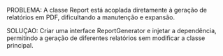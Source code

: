 PROBLEMA:
A classe Report está acoplada diretamente à geração de relatórios em PDF, dificultando a manutenção e expansão.


SOLUÇAO:
Criar uma interface ReportGenerator e injetar a dependência, permitindo a geração de diferentes relatórios sem modificar a classe principal.
